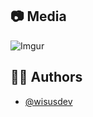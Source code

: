## 📷 Media

![Imgur](https://i.imgur.com/MT2BVoN.png "Home")

## 🧑🏻 Authors

- [@wisusdev](https://github.com/wisusdev)